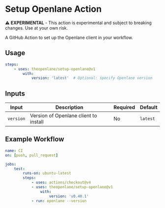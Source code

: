 # Setup Openlane Action

⚠️ **EXPERIMENTAL** - This action is experimental and subject to breaking changes. Use at your own risk.

A GitHub Action to set up the Openlane client in your workflow.

## Usage

```yaml
steps:
    - uses: theopenlane/setup-openlane@v1
        with:
            version: 'latest'  # Optional: specify Openlane version
```

## Inputs

| Input | Description | Required | Default |
|-------|-------------|----------|---------|
| `version` | Version of Openlane client to install | No | `latest` |


## Example Workflow

```yaml
name: CI
on: [push, pull_request]

jobs:
    test:
        runs-on: ubuntu-latest
        steps:
            - uses: actions/checkout@v4
            - uses: theopenlane/setup-openlane@v1
                with:
                    version: 'v0.40.1'
            - run: openlane --version
```
